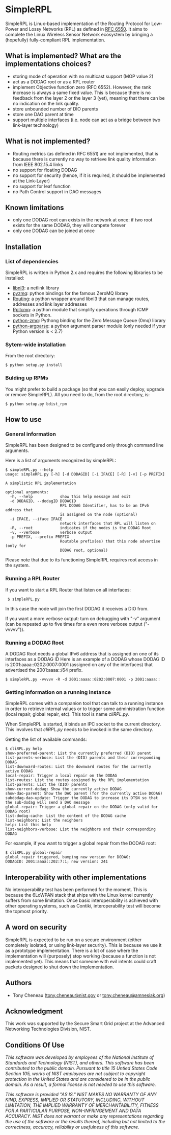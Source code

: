 SimpleRPL
=========

SimpleRPL is Linux-based implementation of the Routing Protocol for Low-Power and Lossy
Networks (RPL) as defined in [RFC 6550](https://tools.ietf.org/html/rfc6550).
It aims to complete the Linux Wireless Sensor Network ecosystem by bringing a
(hopefully) fully-compliant RPL implementation.

What is implemented? What are the implementations choices?
----------------------------------------------------------

* storing mode of operation with no multicast support (MOP value 2)
* act as a DODAG root or as a RPL router
* implement Objective function zero (RFC 6552). However, the rank increase is
  always a same fixed value.  This is because there is no feedback from the
  layer 2 or the layer 3 (yet), meaning that there can be no indication on the
  link quality.
* store unbounded number of DIO parents
* store one DAO parent at time
* support multiple interfaces (i.e. node can act as a bridge between two link-layer technology)

What is not implemented?
------------------------

* Routing metrics (as defined in RFC 6551) are not implemented, that is because
  there is currently no way to retrieve link quality information from IEEE 802.15.4
  links
* no support for floating DODAG
* no support for security (hence, if it is required, it should be implemented
  at the Link-Layer)
* no support for leaf function
* no Path Control support in DAO messages

Known limitations
-----------------

* only one DODAG root can exists in the network at once: if two root exists for the same DODAG, they will compete forever
* only one DODAG can be joined at once

Installation
------------

### List of dependencies

SimpleRPL is written in Python 2.x and requires the following libraries to be installed:

* [libnl3](http://www.infradead.org/~tgr/libnl/): a netlink library
* [pyzmq](http://pypi.python.org/pypi/pyzmq): python bindings for the famous ZeroMQ library
* [Routing](http://github.com/tcheneau/Routing/): a python wrapper around libnl3 that can manage routes, addresses and link layer addresses
* [RplIcmp](http://github.com/tcheneau/RplIcmp/): a python module that simplify operations through ICMP sockets in Python.
* [python-zmq](http://www.zeromq.org/bindings:python): Pythong binding for the Zero Message Queue (0mq) library
* [python-argparse](https://pypi.python.org/pypi/argparse): a python argument parser module (only needed if your Python version is < 2.7)


### Sytem-wide installation

From the root directory:

    $ python setup.py install


### Bulding up RPMs

You might prefer to build a package (so that you can easily deploy, upgrade or
remove SimpleRPL). All you need to do, from the root directory, is:

    $ python setup.py bdist_rpm

How to use
----------

### General information

SimpleRPL has been designed to be configured only through command line arguments.

Here is a list of arguments recognized by simpleRPL:

    $ simpleRPL.py --help
    usage: simpleRPL.py [-h] [-d DODAGID] [-i IFACE] [-R] [-v] [-p PREFIX]
    
    A simplistic RPL implementation
    
    optional arguments:
      -h, --help            show this help message and exit
      -d DODAGID, --dodagID DODAGID
                            RPL DODAG Identifier, has to be an IPv6 address that
                            is assigned on the node (optional)
      -i IFACE, --iface IFACE
                            network interfaces that RPL will listen on
      -R, --root            indicates if the nodes is the DODAG Root
      -v, --verbose         verbose output
      -p PREFIX, --prefix PREFIX
                            Routable prefix(es) that this node advertise (only for
                            DODAG root, optional)

Please note that due to its functioning SimpleRPL requires root access in the system.

### Running a RPL Router

If you want to start a RPL Router that listen on all interfaces:

     $ simpleRPL.py

In this case the node will join the first DODAG it receives a DIO from.

If you want a more verbose output: turn on debugging with "-v" argument (can be repeated up to five times for a even more verbose output ("-vvvvv")).

### Running a DODAG Root

A DODAG Root needs a global IPv6 address that is assigned on one of its interfaces as a DODAG ID 
Here is an example of a DODAG whose DODAG ID is 2001:aaaa::0202:0007:0001
(assigned on any of the interfaces) that advertised the 2001:aaaa::/64 prefix.

    $ simpleRPL.py -vvvvv -R -d 2001:aaaa::0202:0007:0001 -p 2001:aaaa::

### Getting information on a running instance

SimpleRPL comes with a companion tool that can talk to a running instance in
order to retrieve internal values or to trigger some administration function
(local repair, global repair, etc). This tool is name _cliRPL.py_. 

When SimpleRPL is started, it binds an IPC socket to the current directory. This
involves that _cliRPL.py_ needs to be invoked in the same directory.

Getting the list of available commands:

    $ cliRPL.py help
    show-preferred-parent: List the currently preferred (DIO) parent
    list-parents-verbose: List the (DIO) parents and their corresponding DODAG
    list-downward-routes: List the downward routes for the currently active DODAG
    local-repair: Trigger a local repair on the DODAG
    list-routes: List the routes assigned by the RPL implementation
    list-parents: List the (DIO) parents
    show-current-dodag: Show the currently active DODAG
    show-dao-parent: Show the DAO parent (for the currently active DODAG)
    subdodag-dao-update: Trigger the DODAG to increase its DTSN so that the sub-dodag will send a DAO message
    global-repair: Trigger a global repair on the DODAG (only valid for DODAG root)
    list-dodag-cache: List the content of the DODAG cache
    list-neighbors: List the neighbors
    help: List this help
    list-neighbors-verbose: List the neighbors and their corresponding DODAG

For example, if you want to trigger a global repair from the DODAG root:

    $ cliRPL.py global-repair
    global repair triggered, bumping new version for DODAG:
    DODAGID: 2001:aaaa::202:7:1; new version: 241


Interoperability with other implementations
-------------------------------------------

No interoperability test has been performed for the moment. This is because the
6LoWPAN stack that ships with the Linux kernel currently suffers from some
limitation. Once basic interoperability is achieved with other operating
systems, such as Contiki, interoperability test will become the topmost
priority.

A word on security
------------------

SimpleRPL is expected to be run on a secure environment (either completely
isolated, or using link-layer security). This is because we use it as a
prototype implementation. There is a lot of case where the implementation will
(purposely) stop working (because a function is not implemented yet). This
means that someone with evil intents could craft packets designed to shut down
the implementation.

Authors
-------

* Tony Cheneau (tony.cheneau@nist.gov or tony.cheneau@amnesiak.org)

Acknowledgment
--------------

This work was supported by the Secure Smart Grid project at the Advanced
Networking Technologies Division, NIST.

Conditions Of Use
-----------------

<em>This software was developed by employees of the National Institute of
Standards and Technology (NIST), and others.
This software has been contributed to the public domain.
Pursuant to title 15 Untied States Code Section 105, works of NIST
employees are not subject to copyright protection in the United States
and are considered to be in the public domain.
As a result, a formal license is not needed to use this software.

This software is provided "AS IS."
NIST MAKES NO WARRANTY OF ANY KIND, EXPRESS, IMPLIED
OR STATUTORY, INCLUDING, WITHOUT LIMITATION, THE IMPLIED WARRANTY OF
MERCHANTABILITY, FITNESS FOR A PARTICULAR PURPOSE, NON-INFRINGEMENT
AND DATA ACCURACY.  NIST does not warrant or make any representations
regarding the use of the software or the results thereof, including but
not limited to the correctness, accuracy, reliability or usefulness of
this software.</em>
